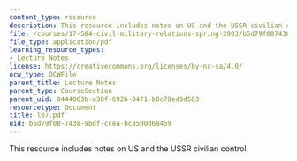 ```yaml
---
content_type: resource
description: This resource includes notes on US and the USSR civilian control.
file: /courses/17-584-civil-military-relations-spring-2003/b5d79f0874389bdfcceabc8500d68459_l07.pdf
file_type: application/pdf
learning_resource_types:
- Lecture Notes
license: https://creativecommons.org/licenses/by-nc-sa/4.0/
ocw_type: OCWFile
parent_title: Lecture Notes
parent_type: CourseSection
parent_uid: 0444063b-a38f-692b-0471-b8c78ed9d583
resourcetype: Document
title: l07.pdf
uid: b5d79f08-7438-9bdf-ccea-bc8500d68459
---
```

This resource includes notes on US and the USSR civilian control.